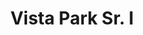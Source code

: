 ---
title: Vista Park Sr. I
phone: (408) 264-6661
website: http://www.eahhousing.org/pages/apartmentdetail/103
management: EAH Housing Inc.
location: "San Jose"
tags: []
---